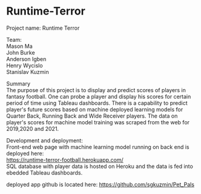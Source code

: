 # Runtime-Terror

Project name:  Runtime Terror

Team:  
Mason Ma   
John Burke  
Anderson Igben  
Henry Wycislo  
Stanislav Kuzmin  

Summary  
The purpose of this project is to display and predict scores of players in fantasy football. 
One can probe a player and display his scores for certain period of time using Tableau dashboards. 
There is a capability to predict player's future scores based on machine deployed learning models for Quarter Back, Running Back and Wide Receiver players.
The data on player's scores for machine model training was scraped from the web for 2019,2020 and 2021.

Development and deployment:  
Front-end web page with machine learning model running on back end is deployed here:  
https://runtime-terror-football.herokuapp.com/  
SQL database with player data is hosted on Heroku and the data is fed into ebedded Tableau dashboards. 

deployed app github is located here: https://github.com/sgkuzmin/Pet_Pals
